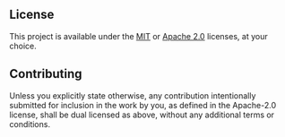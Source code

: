 ## License
This project is available under the [MIT](LICENSE-MIT) or [Apache 2.0](LICENSE-APACHE) licenses, at your choice.

## Contributing
Unless you explicitly state otherwise, any contribution intentionally submitted for inclusion in the work by you, as defined in the Apache-2.0 license, shall be dual licensed as above, without any additional terms or conditions.
